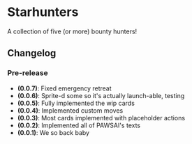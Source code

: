 # Starhunters

A collection of five (or more) bounty hunters!

## Changelog

### Pre-release

* **(0.0.7)**: Fixed emergency retreat
* **(0.0.6)**: Sprite-d some so it's actually launch-able, testing
* **(0.0.5)**: Fully implemented the wip cards
* **(0.0.4)**: Implemented custom moves
* **(0.0.3)**: Most cards implemented with placeholder actions
* **(0.0.2)**: Implemented all of PAWSAI's texts
* **(0.0.1)**: We so back baby
